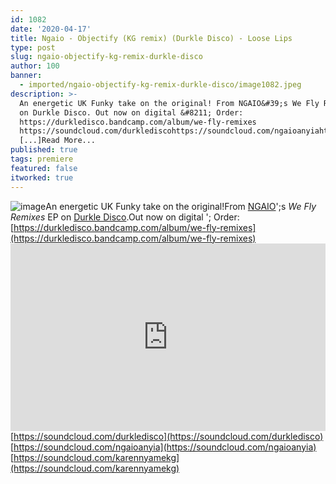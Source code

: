 ```yaml
---
id: 1082
date: '2020-04-17'
title: Ngaio - Objectify (KG remix) (Durkle Disco) - Loose Lips
type: post
slug: ngaio-objectify-kg-remix-durkle-disco
author: 100
banner:
  - imported/ngaio-objectify-kg-remix-durkle-disco/image1082.jpeg
description: >-
  An energetic UK Funky take on the original! From NGAIO&#39;s We Fly Remixes EP
  on Durkle Disco. Out now on digital &#8211; Order:
  https://durkledisco.bandcamp.com/album/we-fly-remixes
  https://soundcloud.com/durklediscohttps://soundcloud.com/ngaioanyiahttps://soundcloud.com/karennyamekg
  [...]Read More...
published: true
tags: premiere
featured: false
itworked: true
---
```

![image](../imported/ngaio-objectify-kg-remix-durkle-disco/image1082.jpeg)An energetic UK Funky take on the original!From [NGAIO](https://ngaioanyia.bandcamp.com/)';s _We Fly Remixes_ EP on [Durkle Disco](https://durkledisco.bandcamp.com/).Out now on digital '; Order: [](https://durkledisco.bandcamp.com/album/we-fly-remixes)[https://durkledisco.bandcamp.com/album/we-fly-remixes](https://durkledisco.bandcamp.com/album/we-fly-remixes)<iframe width='100%' height='300' scrolling='no' frameborder='no' allow='autoplay' src='https://w.soundcloud.com/player/?url=https%3A//api.soundcloud.com/tracks/800879917&color=%23ff5500&auto_play=false&hide_related=false&show_comments=true&show_user=true&show_reposts=false&show_teaser=true'></iframe>[](https://soundcloud.com/durkledisco)[https://soundcloud.com/durkledisco](https://soundcloud.com/durkledisco)  
[](https://soundcloud.com/ngaioanyia)[https://soundcloud.com/ngaioanyia](https://soundcloud.com/ngaioanyia)  
[](https://soundcloud.com/karennyamekg)[https://soundcloud.com/karennyamekg](https://soundcloud.com/karennyamekg)